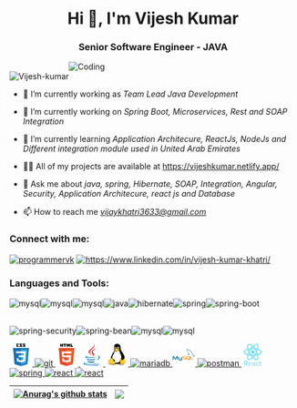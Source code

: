 <h1 align="center">Hi 👋, I'm Vijesh Kumar</h1>
<h3 align="center">Senior Software Engineer - JAVA </h3>

<img align="right" alt="Coding" width="400" src="https://cdn.dribbble.com/users/1162077/screenshots/3848914/programmer.gif">

<p align="left"> <img src="https://komarev.com/ghpvc/?username=itsvijeshkumar&label=Profile%20views&color=0e75b6&style=flat" alt="Vijesh-kumar" /> </p>

<!--<p align="left"> <a href="https://www.facebook.com/programmervk" target="blank"><img src="https://img.shields.io/facebook/follow/programmervk?logo=twitter&style=for-the-badge" alt="programmervk" /></a> </p> -->

- 🔭 I’m currently working as *Team Lead Java Development*

- 🔭 I’m currently working on *Spring Boot, Microservices, Rest and SOAP Integration*

- 🌱 I’m currently learning *Application Architecure, ReactJs, NodeJs and Different integration module used in United Arab Emirates*

- 👨‍💻 All of my projects are available at https://vijeshkumar.netlify.app/

<!-- 📝 I regularly write articles on https://fazaltuts4u.blogspot.com/](https://fazaltuts4u.blogspot.com/) and this is my Youtube Channel https://www.youtube.com/c/FazalTuts4Uf](https://www.youtube.com/c/FazalTuts4Uf)-->

- 💬 Ask me about *java, spring, Hibernate, SOAP, Integration, Angular, Security, Application Architecure, react js and Database*

- 📫 How to reach me *vijaykhatri3633@gmail.com*

<h3 align="left">Connect with me:</h3>
<p align="left">
<a href="https://www.facebook.com/programmervk" target="blank"><img align="center" src="https://raw.githubusercontent.com/rahuldkjain/github-profile-readme-generator/master/src/images/icons/Social/facebook.svg" alt="programmervk" height="30" width="40" /></a>
<a href="https://www.linkedin.com/in/vijesh-kumar-khatri/" target="blank"><img align="center" src="https://raw.githubusercontent.com/rahuldkjain/github-profile-readme-generator/master/src/images/icons/Social/linked-in-alt.svg" alt="https://www.linkedin.com/in/vijesh-kumar-khatri/" height="30" width="40" /></a>
</p>

<h3 align="left">Languages and Tools:</h3>
<img align="left" alt="mysql" src="https://img.shields.io/badge/html5-%23E34F26.svg?style=for-the-badge&logo=html5&logoColor=white" />
<img align="left" alt="mysql" src="https://img.shields.io/badge/css3-%231572B6.svg?style=for-the-badge&logo=css3&logoColor=white" />
<img align="left" alt="mysql" src="https://img.shields.io/badge/mysql-%2300f.svg?style=for-the-badge&logo=mysql&logoColor=white" />
<img align="left" alt="java" src="https://img.shields.io/badge/java-%23ED8B00.svg?style=for-the-badge&logo=java&logoColor=white" />
<img align="left" alt="hibernate" src="https://img.shields.io/badge/hibernate-%231572B6.svg?style=for-the-badge&logo=hibernate&logoColor=white" />
<img align="left" alt="spring" src="https://img.shields.io/badge/spring-%236DB33F.svg?style=for-the-badge&logo=spring&logoColor=white" />
<img align="left" alt="spring-boot" src="https://img.shields.io/badge/spring-boot-%236DB33F.svg?style=for-the-badge&logo=spring-boot&logoColor=white" />
</br>
<p align="left" alt="spring-bean" />
</br>
<img align="left" alt="spring-security" src="https://img.shields.io/badge/spring-security-%236DB33F.svg?style=for-the-badge&logo=spring-security&logoColor=white" />
<img align="left" alt="spring-bean" src="https://img.shields.io/badge/spring-bean-%236DB33F.svg?style=for-the-badge&logo=spring&logoColor=white" />
<img align="left" alt="mysql" src="https://img.shields.io/badge/angular-%2320232a.svg?style=for-the-badge&logo=angular&logoColor=%2361DAFB" />
<img alt="mysql" src="https://img.shields.io/badge/react-%2320232a.svg?style=for-the-badge&logo=react&logoColor=%2361DAFB" />

<p align="left"> <a href="https://www.w3schools.com/css/" target="_blank" rel="noreferrer"> <img src="https://raw.githubusercontent.com/devicons/devicon/master/icons/css3/css3-original-wordmark.svg" alt="css3" width="40" height="40"/> </a> <a href="https://git-scm.com/" target="_blank" rel="noreferrer"> <img src="https://www.vectorlogo.zone/logos/git-scm/git-scm-icon.svg" alt="git" width="40" height="40"/> </a> <a href="https://www.w3.org/html/" target="_blank" rel="noreferrer"> <img src="https://raw.githubusercontent.com/devicons/devicon/master/icons/html5/html5-original-wordmark.svg" alt="html5" width="40" height="40"/> </a> <a href="https://www.java.com" target="_blank" rel="noreferrer"> <img src="https://raw.githubusercontent.com/devicons/devicon/master/icons/java/java-original.svg" alt="java" width="40" height="40"/> </a> <a href="https://www.linux.org/" target="_blank" rel="noreferrer"> <img src="https://raw.githubusercontent.com/devicons/devicon/master/icons/linux/linux-original.svg" alt="linux" width="40" height="40"/> </a> <a href="https://mariadb.org/" target="_blank" rel="noreferrer"> <img src="https://www.vectorlogo.zone/logos/mariadb/mariadb-icon.svg" alt="mariadb" width="40" height="40"/> </a> <a href="https://www.mysql.com/" target="_blank" rel="noreferrer"> <img src="https://raw.githubusercontent.com/devicons/devicon/master/icons/mysql/mysql-original-wordmark.svg" alt="mysql" width="40" height="40"/> </a> <a href="https://postman.com" target="_blank" rel="noreferrer"> <img src="https://www.vectorlogo.zone/logos/getpostman/getpostman-icon.svg" alt="postman" width="40" height="40"/> </a> <a href="https://reactjs.org/" target="_blank" rel="noreferrer"> <img src="https://raw.githubusercontent.com/devicons/devicon/master/icons/react/react-original-wordmark.svg" alt="react" width="40" height="40"/> </a> <a href="https://reactnative.dev/" target="_blank" rel="noreferrer">  </a> <a href="https://spring.io/" target="_blank" rel="noreferrer"> <img src="https://upload.wikimedia.org/wikipedia/commons/4/44/Spring_Framework_Logo_2018.svg" alt="spring" width="auto" height="40"/>
  <img src="https://upload.wikimedia.org/wikipedia/commons/4/4e/Docker_%28container_engine%29_logo.svg" alt="react" width="auto" height="40"/>
    <img src="https://upload.wikimedia.org/wikipedia/commons/3/39/Kubernetes_logo_without_workmark.svg" alt="react" width="auto" height="40"/> </a> </p>

<!--<img src="https://www.vectorlogo.zone/logos/springio/springio-icon.svg" alt="spring" width="40" height="40"/>
<img src="https://reactnative.dev/img/header_logo.svg" alt="reactnative" width="40" height="40"/>
-->

<!-- <img align="left" width="47%"  src="https://github-readme-stats.vercel.app/api?username=Fazal-haroon&show_icons=true&theme=radical" />
<img align="left" width="47%" src="https://github-readme-stats.vercel.app/api/top-langs/?username=Fazal-haroon&layout=compact" />
 -->

| <a href="https://github.com/itsvijeshkumar/github-readme-stats"><img align="center" src="https://github-readme-stats.vercel.app/api?username=vijesh-kumar&show_icons=true&include_all_commits=true&theme=buefy&hide_border=true" alt="Anurag's github stats" /></a> | <a href="https://github.com/vijesh-kumar/github-readme-stats"><img align="center" src="https://github-readme-stats.vercel.app/api/top-langs/?username=vijesh-kumar&layout=compact&theme=buefy&hide_border=true" /></a> |
| ------------- | ------------- |
